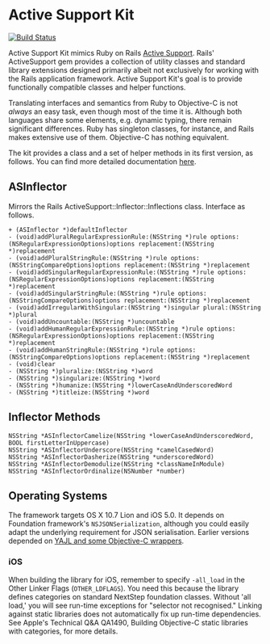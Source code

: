 # Active Support Kit

[![Build Status](https://travis-ci.org/royratcliffe/ActiveSupportKit.png?branch=master)](https://travis-ci.org/royratcliffe/ActiveSupportKit)

Active Support Kit mimics Ruby on Rails [Active Support][as]. Rails'
ActiveSupport gem provides a collection of utility classes and standard library
extensions designed primarily albeit not exclusively for working with the Rails
application framework. Active Support Kit's goal is to provide functionally
compatible classes and helper functions.

Translating interfaces and semantics from Ruby to Objective-C is not _always_ an
easy task, even though most of the time it is. Although both languages share
some elements, e.g. dynamic typing, there remain significant differences. Ruby
has singleton classes, for instance, and Rails makes extensive use of them.
Objective-C has nothing equivalent.

[as]:http://api.rubyonrails.org/

The kit provides a class and a set of helper methods in its first version, as
follows. You can find more detailed documentation
[here](http://royratcliffe.github.com/ActiveSupportKit/).

## ASInflector

Mirrors the Rails ActiveSupport::Inflector::Inflections class. Interface as follows.

	+ (ASInflector *)defaultInflector
	- (void)addPluralRegularExpressionRule:(NSString *)rule options:(NSRegularExpressionOptions)options replacement:(NSString *)replacement
	- (void)addPluralStringRule:(NSString *)rule options:(NSStringCompareOptions)options replacement:(NSString *)replacement
	- (void)addSingularRegularExpressionRule:(NSString *)rule options:(NSRegularExpressionOptions)options replacement:(NSString *)replacement
	- (void)addSingularStringRule:(NSString *)rule options:(NSStringCompareOptions)options replacement:(NSString *)replacement
	- (void)addIrregularWithSingular:(NSString *)singular plural:(NSString *)plural
	- (void)addUncountable:(NSString *)uncountable
	- (void)addHumanRegularExpressionRule:(NSString *)rule options:(NSRegularExpressionOptions)options replacement:(NSString *)replacement
	- (void)addHumanStringRule:(NSString *)rule options:(NSStringCompareOptions)options replacement:(NSString *)replacement
	- (void)clear
	- (NSString *)pluralize:(NSString *)word
	- (NSString *)singularize:(NSString *)word
	- (NSString *)humanize:(NSString *)lowerCaseAndUnderscoredWord
	- (NSString *)titleize:(NSString *)word

## Inflector Methods

	NSString *ASInflectorCamelize(NSString *lowerCaseAndUnderscoredWord, BOOL firstLetterInUppercase)
	NSString *ASInflectorUnderscore(NSString *camelCasedWord)
	NSString *ASInflectorDasherize(NSString *underscoredWord)
	NSString *ASInflectorDemodulize(NSString *classNameInModule)
	NSString *ASInflectorOrdinalize(NSNumber *number)

## Operating Systems

The framework targets OS X 10.7 Lion and iOS 5.0. It depends on Foundation
framework's `NSJSONSerialization`, although you could easily adapt the
underlying requirement for JSON serialisation. Earlier versions depended on
[YAJL and some Objective-C
wrappers](https://github.com/royratcliffe/yajl/tree/master/objc).

### iOS

When building the library for iOS, remember to specify `-all_load` in
the Other Linker Flags (`OTHER_LDFLAGS`). You need this because the
library defines categories on standard NextStep foundation
classes. Without 'all load,' you will see run-time exceptions for
"selector not recognised." Linking against static libraries does not
automatically fix up run-time dependencies. See Apple's Technical Q&A
QA1490, Building Objective-C static libraries with categories, for
more details.

